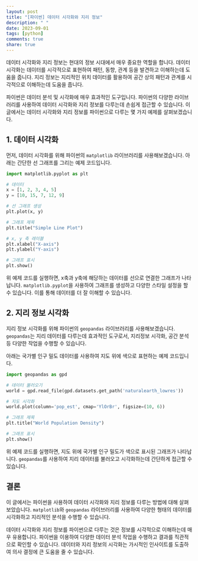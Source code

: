 ```yaml
---
layout: post
title: "[파이썬] 데이터 시각화와 지리 정보"
description: " "
date: 2023-09-01
tags: [python]
comments: true
share: true
---
```


데이터 시각화와 지리 정보는 현대의 정보 시대에서 매우 중요한 역할을 합니다. 데이터 시각화는 데이터를 시각적으로 표현하여 패턴, 동향, 관계 등을 발견하고 이해하는데 도움을 줍니다. 지리 정보는 지리적인 위치 데이터를 활용하여 공간 상의 패턴과 관계를 시각적으로 이해하는데 도움을 줍니다.

파이썬은 데이터 분석 및 시각화에 매우 효과적인 도구입니다. 파이썬의 다양한 라이브러리를 사용하여 데이터 시각화와 지리 정보를 다루는데 손쉽게 접근할 수 있습니다. 이 글에서는 데이터 시각화와 지리 정보를 파이썬으로 다루는 몇 가지 예제를 살펴보겠습니다.

## 1. 데이터 시각화

먼저, 데이터 시각화를 위해 파이썬의 `matplotlib` 라이브러리를 사용해보겠습니다. 아래는 간단한 선 그래프를 그리는 예제 코드입니다.

```python
import matplotlib.pyplot as plt

# 데이터
x = [1, 2, 3, 4, 5]
y = [10, 15, 7, 12, 9]

# 선 그래프 생성
plt.plot(x, y)

# 그래프 제목
plt.title("Simple Line Plot")

# x, y 축 레이블
plt.xlabel("X-axis")
plt.ylabel("Y-axis")

# 그래프 표시
plt.show()
```

위 예제 코드를 실행하면, x축과 y축에 해당하는 데이터를 선으로 연결한 그래프가 나타납니다. `matplotlib.pyplot`을 사용하여 그래프를 생성하고 다양한 스타일 설정을 할 수 있습니다. 이를 통해 데이터를 더 잘 이해할 수 있습니다.

## 2. 지리 정보 시각화

지리 정보 시각화를 위해 파이썬의 `geopandas` 라이브러리를 사용해보겠습니다. `geopandas`는 지리 데이터를 다루는데 효과적인 도구로서, 지리정보 시각화, 공간 분석 등 다양한 작업을 수행할 수 있습니다.

아래는 국가별 인구 밀도 데이터를 사용하여 지도 위에 색으로 표현하는 예제 코드입니다.

```python
import geopandas as gpd

# 데이터 불러오기
world = gpd.read_file(gpd.datasets.get_path('naturalearth_lowres'))

# 지도 시각화
world.plot(column='pop_est', cmap='YlOrBr', figsize=(10, 6))

# 그래프 제목
plt.title("World Population Density")

# 그래프 표시
plt.show()
```

위 예제 코드를 실행하면, 지도 위에 국가별 인구 밀도가 색으로 표시된 그래프가 나타납니다. `geopandas`를 사용하여 지리 데이터를 불러오고 시각화하는데 간단하게 접근할 수 있습니다.

## 결론

이 글에서는 파이썬을 사용하여 데이터 시각화와 지리 정보를 다루는 방법에 대해 살펴보았습니다. `matplotlib`와 `geopandas` 라이브러리를 사용하여 다양한 형태의 데이터를 시각화하고 지리적인 분석을 수행할 수 있습니다.

데이터 시각화와 지리 정보를 파이썬으로 다루는 것은 정보를 시각적으로 이해하는데 매우 유용합니다. 파이썬을 이용하여 다양한 데이터 분석 작업을 수행하고 결과를 직관적으로 확인할 수 있습니다. 데이터와 지리 정보의 시각화는 가시적인 인사이트를 도출하여 의사 결정에 큰 도움을 줄 수 있습니다.